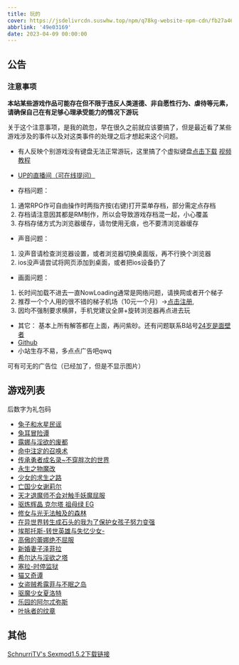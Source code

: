 ```yaml
---
title: 玩的
cover: https://jsdelivrcdn.suswhw.top/npm/q78kg-website-npm-cdn/fb27a46f-58f3-4c40-ba84-fdf9cf8ac528.jpg
abbrlink: '49e03169'
date: 2023-04-09 00:00:00
---
```


## 公告

### 注意事项

**本站某些游戏作品可能存在但不限于违反人类道德、非自愿性行为、虐待等元素，请确保自己在有足够心理承受能力的情况下游玩**

关于这个注意事项，是我的疏忽，早在很久之前就应该要搞了，但是最近看了某些游戏涉及的事件以及对这类事件的处理之后才想起来这个问题。

*  有人反映个别游戏没有键盘无法正常游玩，这里搞了个虚拟键盘[点击下载](https://wwm.lanzouy.com/ix1TA09muc9i) [视频教程](https://www.bilibili.com/video/BV1rY4y1c7gF?spm_id_from=333.999.list.card_archive.click&vd_source=801795c39b69f97463626c47636619c6)

*  [UP的直播间（可在线提问）](https://live.bilibili.com/h5/25002061)
*  存档问题：
1. 通常RPG作可自由操作时两指齐按(右键)打开菜单存档，部分需定点存档
2. 存档请注意因其都是RM制作，所以会导致游戏存档混一起，小心覆盖
3. 存档存储方式为浏览器缓存，请勿使用无痕，也不要清浏览器缓存

* 声音问题：
1. 没声音请检查浏览器设置，或者浏览器切换桌面版，再不行换个浏览器
2. ios没声请尝试将网页添加到桌面，或者把ios设备扔了

* 画面问题：
1. 长时间加载不进去一直NowLoading通常是网络问题，请换网或者开个梯子
2. 推荐一个个人用的很不错的梯子机场（10元一个月）→[点击注册](https://www.efcloud.net/#/register?code=51iZI5KU),
3. 因均不强制要求横屏，手机党建议全屏+旋转浏览器再点进去玩

* 其它：
基本上所有解答都在上面，再问紫砂。还有问题联系B站号[24岁是面壁者](https://space.bilibili.com/383769313/)
*  [Github](https://github.com/amemei-list)
*  小站生存不易，多点点广告吧qwq
<a class="tbaru">
   <script type="text/javascript">
      var uid = '460256';
      var wid = '692599';
      var pop_tag = document.createElement('script');pop_tag.src='//cdn.popcash.net/show.js';document.body.appendChild(pop_tag);
      pop_tag.onerror = function() {pop_tag = document.createElement('script');pop_tag.src='//cdn2.popcash.net/show.js';document.body.appendChild(pop_tag)};
   </script>
   可有可无的广告位（已经加了，但是不显示图片）
</a>

## 游戏列表

后数字为礼包码

*  [兔子和水星民谣](https://amemei-lists.github.io/MECHANICA)
*  [兔耳冒险谭](https://amemei-lists.github.io/TRMXT)
*  [露娜与淫欲的废都](https://amemei-lists.github.io/LNYYYDFD)
*  [命中注定的召唤术](https://amemei-lists.github.io/MZZDDZHS)
*  [传承勇者成名录~不穿胖次的世界](https://amemei-lists.github.io/CCYZCMLBCPCDSJ)
*  [永生之物魔改](https://amemei-lists.github.io/Ambrosia/)
*  [少女的求生之路](https://amemei-lists.github.io/SNDQSZL)
*  [亡国少女谢莉尔](https://amemei-lists.github.io/Belial-Red)
*  [天才退魔师不会对触手妖魔屈服](https://amemei-lists.github.io/TCTMSBHDCSYMQF)
*  [驱炼辉晶 克尔塔 祖母绿 EG](https://amemei-lists.github.io/QLHJKRTZMLEG)
*  [修女与光无法触及的森林](https://amemei-lists.github.io/XNYGWFCJDSL/)
*  [在异世界转生成石头的我为了保护女孩子努力变强](https://amemei-lists.github.io/ZYSJZSWSTDWWLBHNHZNLBQ/)
*  [埃那托斯-转世英雄与失忆少女-](https://amemei-lists.github.io/Enatus-Radi/)
*  [高傲的蕾娜绝不屈服](https://amemei-lists.github.io/GADLNJBQF/)
*  [新婚妻子泽菲拉](https://amemei-lists.github.io/Zefira/)
*  [希尔达与淫欲之塔](https://amemei-lists.github.io/XEDYYYZT/)
*  [塞拉-时停监狱](https://amemei-lists.github.io/SLSTJY/)
*  [猫又奇谭](https://amemei-lists.github.io/MYQT/)
*  [女盗贼希露菲与不眠之岛](https://amemei-lists.github.io/Sylphy-and-the-Sleepless-Island/)
*  [驱魔少女夏洛特](https://amemei-lists.github.io/ExorcistCharlotte/)
*  [乐园的阿尔忒弥斯](https://amemei-lists.github.io/Ark-of-Artemis/)
*  [叶咏者的纹章](https://amemei-lists.github.io/Leafsinger/)

## 其他

[SchnurriTV's Sexmod1.5.2下载链接](https://www.file4.net/f-1xxP)
